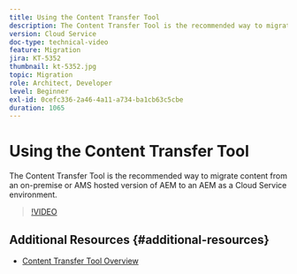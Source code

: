 ```yaml
---
title: Using the Content Transfer Tool
description: The Content Transfer Tool is the recommended way to migrate content from an on-premise or AMS hosted version of AEM to an AEM as a Cloud Service environment.
version: Cloud Service
doc-type: technical-video
feature: Migration
jira: KT-5352
thumbnail: kt-5352.jpg
topic: Migration
role: Architect, Developer
level: Beginner
exl-id: 0cefc336-2a46-4a11-a734-ba1cb63c5cbe
duration: 1065
---
```

# Using the Content Transfer Tool

The Content Transfer Tool is the recommended way to migrate content from an on-premise or AMS hosted version of AEM to an AEM as a Cloud Service environment.

>[!VIDEO](https://video.tv.adobe.com/v/35460?quality=12&learn=on)

## Additional Resources {#additional-resources}

* [Content Transfer Tool Overview](https://experienceleague.adobe.com/docs/experience-manager-cloud-service/moving/cloud-migration/content-transfer-tool/overview-content-transfer-tool.html)
